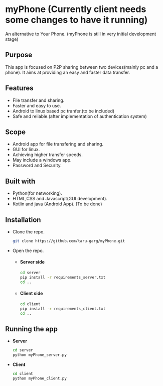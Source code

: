 # myPhone (Currently client needs some changes to have it running) #

An alternative to Your Phone. (myPhone is still in very initial development stage)

## Purpose ##
<p>This app is focused on P2P sharing between two devices(mainly pc and a phone). It aims at providing an easy and faster data transfer. </p>

## Features ##
* File transfer and sharing.
* Faster and easy to use.
* Android to linux based pc tranfer.(to be included)
* Safe and reliable.(after implementation of authentication system)

## Scope ##
  * Android app for file transfering and sharing.
  * GUI for linux.
  * Achieving higher transfer speeds.
  * May include a windows app.
  * Password and Security.

## Built with ##
  * Python(for networking). 
  * HTML,CSS and Javascript(GUI development).
  * Kotlin and java (Android App). (To be done)
  
## Installation ##
 * Clone the repo.
     ```sh
    git clone https://github.com/taru-garg/myPhone.git
    ```
 * Open the repo.
 
   *   #### **Server side** ####
         ```sh
         cd server
         pip install -r requirements_server.txt
         cd ..
         ```
    *  #### **Client side** ####
          ```sh
          cd client
          pip install -r requirements_client.txt
          cd ..
          ```
## Running the app ##
 
 * **Server**
   ```sh
   cd server
   python myPhone_server.py
   ```
  * **Client**
    ```sh
    cd client
    python myPhone_client.py
    ```
